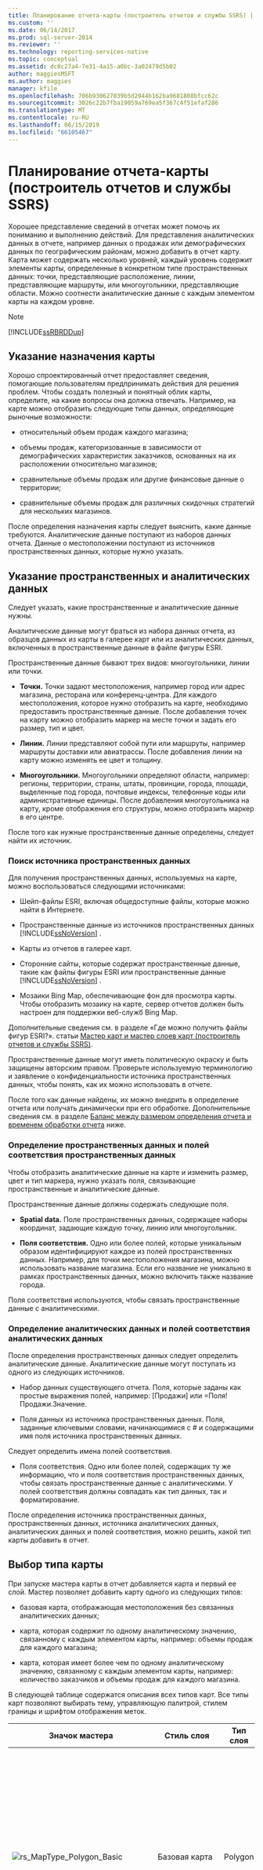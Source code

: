```yaml
---
title: Планирование отчета-карты (построитель отчетов и службы SSRS) | Документы Майкрософт
ms.custom: ''
ms.date: 06/14/2017
ms.prod: sql-server-2014
ms.reviewer: ''
ms.technology: reporting-services-native
ms.topic: conceptual
ms.assetid: dc0c27a4-7e31-4a15-a0bc-3a02479d5b02
author: maggiesMSFT
ms.author: maggies
manager: kfile
ms.openlocfilehash: 706b930627039b5d2944b162ba9681808bfcc62c
ms.sourcegitcommit: 3026c22b7fba19059a769ea5f367c4f51efaf286
ms.translationtype: MT
ms.contentlocale: ru-RU
ms.lasthandoff: 06/15/2019
ms.locfileid: "66105467"
---
```

# <a name="plan-a-map-report-report-builder-and-ssrs"></a>Планирование отчета-карты (построитель отчетов и службы SSRS)
  Хорошее представление сведений в отчетах может помочь их пониманию и выполнению действий. Для представления аналитических данных в отчете, например данных о продажах или демографических данных по географическим районам, можно добавить в отчет карту. Карта может содержать несколько уровней, каждый уровень содержит элементы карты, определенные в конкретном типе пространственных данных: точки, представляющие расположение, линии, представляющие маршруты, или многоугольники, представляющие области. Можно соотнести аналитические данные с каждым элементом карты на каждом уровне.  
  
> [!NOTE]  
>  [!INCLUDE[ssRBRDDup](../../includes/ssrbrddup-md.md)]  
  
##  <a name="MapPurpose"></a> Указание назначения карты  
 Хорошо спроектированный отчет предоставляет сведения, помогающие пользователям предпринимать действия для решения проблем. Чтобы создать полезный и понятный облик карты, определите, на какие вопросы она должна отвечать. Например, на карте можно отобразить следующие типы данных, определяющие рыночные возможности:  
  
-   относительный объем продаж каждого магазина;  
  
-   объемы продаж, категоризованные в зависимости от демографических характеристик заказчиков, основанных на их расположении относительно магазинов;  
  
-   сравнительные объемы продаж или другие финансовые данные о территории;  
  
-   сравнительные объемы продаж для различных скидочных стратегий для нескольких магазинов.  
  
 После определения назначения карты следует выяснить, какие данные требуются. Аналитические данные поступают из наборов данных отчета. Данные о местоположении поступают из источников пространственных данных, которые нужно указать.  
  
 
  
##  <a name="Data"></a> Указание пространственных и аналитических данных  
 Следует указать, какие пространственные и аналитические данные нужны.  
  
 Аналитические данные могут браться из набора данных отчета, из образцов данных из карты в галерее карт или из аналитических данных, включенных в пространственные данные в файле фигуры ESRI.  
  
 Пространственные данные бывают трех видов: многоугольники, линии или точки.  
  
-   **Точки.** Точки задают местоположения, например город или адрес магазина, ресторана или конференц-центра. Для каждого местоположения, которое нужно отобразить на карте, необходимо предоставить пространственные данные. После добавления точек на карту можно отобразить маркер на месте точки и задать его размер, тип и цвет.  
  
-   **Линии.** Линии представляют собой пути или маршруты, например маршруты доставки или авиатрассы. После добавления линии на карту можно изменять ее цвет и толщину.  
  
-   **Многоугольники.** Многоугольники определяют области, например: регионы, территории, страны, штаты, провинции, города, площади, выделенные под города, почтовые индексы, телефонные коды или административные единицы. После добавления многоугольника на карту, кроме отображения его структуры, можно отобразить маркер в его центре.  
  
 После того как нужные пространственные данные определены, следует найти их источник.  
  
### <a name="find-a-source-for-spatial-data"></a>Поиск источника пространственных данных  
 Для получения пространственных данных, используемых на карте, можно воспользоваться следующими источниками:  
  
-   Шейп-файлы ESRI, включая общедоступные файлы, которые можно найти в Интернете.  
  
-   Пространственные данные из источников пространственных данных [!INCLUDE[ssNoVersion](../../../includes/ssnoversion-md.md)] .  
  
-   Карты из отчетов в галерее карт.  
  
-   Сторонние сайты, которые содержат пространственные данные, такие как файлы фигуры ESRI или пространственные данные [!INCLUDE[ssNoVersion](../../../includes/ssnoversion-md.md)] .  
  
-   Мозаики Bing Map, обеспечивающие фон для просмотра карты. Чтобы отобразить мозаику на карте, сервер отчетов должен быть настроен для поддержки веб-служб Bing Map.  
  
 Дополнительные сведения см. в разделе «Где можно получить файлы фигур ESRI?». статьи [Мастер карт и мастер слоев карт (построитель отчетов и службы SSRS)](map-wizard-and-map-layer-wizard-report-builder-and-ssrs.md).  
  
 Пространственные данные могут иметь политическую окраску и быть защищены авторским правом. Проверьте используемую терминологию и заявление о конфиденциальности источника пространственных данных, чтобы понять, как их можно использовать в отчете.  
  
 После того как данные найдены, их можно внедрить в определение отчета или получать динамически при его обработке. Дополнительные сведения см. в разделе [Баланс между размером определения отчета и временем обработки отчета](#Embedding) ниже.  
  
### <a name="determine-the-spatial-data-and-the-spatial-data-match-fields"></a>Определение пространственных данных и полей соответствия пространственных данных  
 Чтобы отобразить аналитические данные на карте и изменить размер, цвет и тип маркера, нужно указать поля, связывающие пространственные и аналитические данные.  
  
 Пространственные данные должны содержать следующие поля.  
  
-   **Spatial data.** Поле пространственных данных, содержащее наборы координат, задающие каждую точку, линию или многоугольник.  
  
-   **Поля соответствия.** Одно или более полей, которые уникальным образом идентифицируют каждое из полей пространственных данных. Например, для точки местоположения магазина, можно использовать название магазина. Если его название не уникально в рамках пространственных данных, можно включить также название города.  
  
 Поля соответствия используются, чтобы связать пространственные данные с аналитическими.  
  
### <a name="determine-the-analytical-data-and-the-analytical-data-match-fields"></a>Определение аналитических данных и полей соответствия аналитических данных  
 После определения пространственных данных следует определить аналитические данные. Аналитические данные могут поступать из одного из следующих источников.  
  
-   Набор данных существующего отчета. Поля, которые заданы как простые выражения полей, например: [Продажи] или =Поля!Продажи.Значение.  
  
-   Поля данных из источника пространственных данных. Поля, заданные ключевыми словами, начинающимися с # и содержащими имя поля источника пространственных данных.  
  
 Следует определить имена полей соответствия.  
  
-   Поля соответствия. Одно или более полей, содержащих ту же информацию, что и поля соответствия пространственных данных, чтобы связать пространственные данные с аналитическими. У полей соответствия должны совпадать как тип данных, так и форматирование.  
  
 После определения источника пространственных данных, пространственных данных, источника аналитических данных, аналитических данных и полей соответствия, можно решить, какой тип карты добавить в отчет.  
  

  
##  <a name="MapType"></a> Выбор типа карты  
 При запуске мастера карты в отчет добавляется карта и первый ее слой. Мастер позволяет добавить карту одного из следующих типов:  
  
-   базовая карта, отображающая местоположения без связанных аналитических данных;  
  
-   карта, которая содержит по одному аналитическому значению, связанному с каждым элементом карты, например: объемы продаж для каждого магазина;  
  
-   карта, которая имеет более чем по одному аналитическому значению, связанному с каждым элементом карты, например: количество заказчиков и объемы продаж для каждого магазина.  
  
 В следующей таблице содержатся описания всех типов карт. Все типы карт позволяют выбирать тему, управляющую палитрой, стилем границы и шрифтом отображения меток.  
  
|Значок мастера|Стиль слоя|Тип слоя|Описание и параметры|  
|-----------------|-----------------|----------------|-----------------------------|  
|![rs_MapType_Polygon_Basic](../media/rs-maptype-polygon-basic.gif "rs_MapType_Polygon_Basic")|Базовая карта|Polygon|Карта, содержащая только области, например территории продаж.<br /><br /> Параметры: Цвет изменяется согласно палитре или используется отдельный цвет. Палитра — это стандартный набор цветов. Если использованы все цвета палитры, начинают использоваться оттенки цветов.|  
|![rs_MapType_Polygon_ColorAnalytical](../media/rs-maptype-polygon-coloranalytical.gif "rs_MapType_Polygon_ColorAnalytical")|Цветная аналитическая карта|Polygon|Карта, которая отображает аналитические данные путем изменения цвета, например данные о продажах по области.|  
|![rs_MapType_Polygon_Bubble](../media/rs-maptype-polygon-bubble.gif "rs_MapType_Polygon_Bubble")|Пузырьковая карта|Polygon|Карта, которая отображает аналитические данные путем изменения размера пузырьков в центре областей, например данные о продажах по области.<br /><br /> Параметры: Изменяется цвет областей в зависимости от второго аналитического поля и задаются цветовые правила.|  
|![rs_MapType_Line_Basic](../media/rs-maptype-line-basic.gif "rs_MapType_Line_Basic")|Базовая карта линий|Линия|Карта, отображающая только линии, например маршруты доставки.<br /><br /> Параметры: Цвет изменяется согласно палитре или используется отдельный цвет.|  
|![rs_MapType_Line_Analytical](../media/rs-maptype-line-analytical.gif "rs_MapType_Line_Analytical")|Аналитическая карта линий|Линия|Карта, на которой изменяются цвет и толщина линий, например количество доставленных пакетов и метрика своевременности для маршрута.<br /><br /> Параметры: Изменяется Толщина линии от одного аналитического поля, линии различных цветов от второго аналитического поля и задаются цветовые правила.|  
|![rs_MapType_Marker_Basic](../media/rs-maptype-marker-basic.gif "rs_MapType_Marker_Basic")|Базовая карта с отметками|Точка|Карта, отображающая маркер для каждого местоположения, например города.<br /><br /> Параметры: Цвет изменяется согласно палитре или используется отдельный цвет и изменяется стиль маркера.|  
|![rs_MapType_Marker_Bubble](../media/rs-maptype-marker-bubble.gif "rs_MapType_Marker_Bubble")|Пузырьковая карта с отметками|Точка|Карта, отображающая пузырек для каждого местоположения, причем размер пузырька зависит от аналитического поля данных, например данных о продажах по городу.<br /><br /> Параметры: Изменяется цвет пузырьков от второго аналитического поля и задаются цветовые правила.|  
|![rs_MapType_Marker_Analytical](../media/rs-maptype-marker-analytical.gif "rs_MapType_Marker_Analytical")|Аналитическая карта с отметками|Точка|Карта, отображающая маркер для каждого местоположения, причем его цвет, размер и тип зависят от аналитических данных, например наиболее продаваемых продуктов, диапазона прибылей и скидочной политики.<br /><br /> Параметры: Варьировать тип маркера от одного аналитического поля, изменяться размер маркера, другого поля, цвет маркера от третьего аналитического поля зависит от и задаются цветовые правила.|  
  
 После добавления карты с помощью мастера карт можно создать дополнительные уровни или изменить параметры для уровней с помощью мастера уровней карты. Дополнительные сведения о мастере см. в разделе [Мастер карт и мастер слоев карт (построитель отчетов и службы SSRS)](map-wizard-and-map-layer-wizard-report-builder-and-ssrs.md).  
  
 Можно настроить отображение или параметры данных для каждого слоя в отдельности. Дополнительные сведения о настройке карты после запуска мастера см. в разделе [Настройка данных и отображения карты или слоя карты &#40;построитель отчетов и службы SSRS&#41;](customize-the-data-and-display-of-a-map-or-map-layer-report-builder-and-ssrs.md).  
  
 
  
##  <a name="Legend"></a> Планирование условных обозначений  
 Чтобы помочь пользователям интерпретировать карту, можно добавить разнообразные условные обозначения, цветовую шкалу и шкалу расстояний. При конструировании карты спланируйте, где должны отображаться условные обозначения. Можно задать следующие сведения для всех условных обозначений.  
  
-   **Расположение условных обозначений.** Например, условные обозначения могут располагаться внутри или вне области просмотра, а также в 12 дискретных местоположениях относительно области просмотра.  
  
-   **Стили условных обозначений**. Например, можно указать стиль шрифта, стиль границы, линию разделителя и свойства заливки.  
  
-   **Заголовок условных обозначений.** Например, можно задать текст заголовка, и, независимо от этого, задать, отображать ли заголовок условных обозначений или цветовой шкалы.  
  
-   **Макет условных обозначений карты.** Например, условные обозначения карты могут отображаться в высоких или в широких таблицах.  
  
 Содержимое условных обозначений создается автоматически во время обработки отчета на основании параметров правил, заданных для каждого слоя.  
  
 По умолчанию результаты применения всех правил для всех слоев отображаются в первых условных обозначениях. Можно создать несколько условных обозначений, а затем для каждого правила назначить те из них, которые следует использовать для отображения результатов.  
  
 Дополнительные сведения см. в разделах [Изменение параметров отображения многоугольников, линий и точек с помощью правил и аналитических данных (построитель отчетов и службы SSRS)](vary-polygon-line-and-point-display-by-rules-and-analytical-data.md) и [Изменение условных обозначений карты, цветовой шкалы и связанных правил (построитель отчетов и службы SSRS)](change-map-legends-color-scale-and-associated-rules-report-builder-and-ssrs.md).  
  

  
##  <a name="Embedding"></a> Баланс между размером определения отчета и временем обработки отчета  
 Чтобы сконструировать хороший отчет с картами, следует сбалансировать параметры, управляющие производительностью отчета и размером определения отчета. Элементы карты, основанные на пространственных данных или мозаиках Bing map, могут быть статическими и внедренными в определение отчета или динамическими и создаваться каждый раз при обработке отчета. Рекомендуется оценить издержки, связанные со статическим или динамическим доступом к данным карты и найти баланс, удовлетворительно работающий при всех обстоятельствах. При принятии решения учитывайте следующие данные.  
  
-   Внедренные элементы карты могут значительно увеличить размер определения отчета, но сокращают время, необходимое для отображения карты в отчете. Сервер отчетов может иметь ограничения по размеру, которые нужно учитывать.  
  
-   Определение отчета задает ограничения на число точек пространственных данных, которые могут быть обработаны, и отдельное значение, которое задает количество элементов карты, которое можно включить в определение отчета.  
  
-   Динамические элементы карты сокращают размер определения отчета, но удлиняют время, необходимое для обработки и подготовки карты к просмотру.  
  
-   Если источник пространственных данных расположен на локальном компьютере, элементы карты всегда внедряются в определение отчета. Это включает пространственные данные из галереи карт и локальные файлы фигур ESRI.  
  
 Чтобы использовать динамические пространственные данные, следует расположить источник пространственных данных на сервере отчетов. Если отчет конструируется в среде [!INCLUDE[ssBIDevStudioFull](../../includes/ssbidevstudiofull-md.md)], источники пространственных данных могут быть добавлены в проект и опубликованы на сервере отчетов вместе с определением отчета. Если же для создания отчета используется построитель отчетов, следует сперва передать пространственные данные на сервер отчетов, а затем в мастере или в свойствах слоя указать источник пространственных данных для слоя карты.  
  

  
## <a name="see-also"></a>См. также  
 [Настройка данных и отображения карты или слоя карты (построитель отчетов и службы SSRS)](customize-the-data-and-display-of-a-map-or-map-layer-report-builder-and-ssrs.md)   
 [Учебник. Отчет-карта (построитель отчетов)](../tutorial-map-report-report-builder.md)   
 [Карты (построитель отчетов и службы SSRS)](maps-report-builder-and-ssrs.md)   
 [Устранение неполадок в отчетах: отчеты-карты (построитель отчетов и службы SSRS)](troubleshoot-reports-map-reports-report-builder-and-ssrs.md).  
  
  
